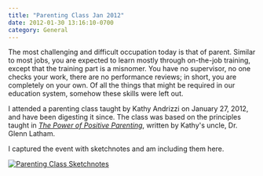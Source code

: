 ```yaml
---
title: "Parenting Class Jan 2012"
date: 2012-01-30 13:16:10-0700
category: General
---
```


The most challenging and difficult occupation today is that of parent. Similar to most jobs, you are expected to learn mostly through on-the-job training, except that the training part is a misnomer. You have no supervisor, no one checks your work, there are no performance reviews; in short, you are completely on your own. Of all the things that might be required in our education system, somehow these skills were left out.

I attended a parenting class taught by Kathy Andrizzi on January 27, 2012, and have been digesting it since. The class was based on the principles taught in *[The Power of Positive Parenting](https://www.amazon.com/Power-Positive-Parenting-Wonderful-Children/dp/1567131751)*, written by Kathy's uncle, Dr. Glenn Latham.

I captured the event with sketchnotes and am including them here.

[![Parenting Class Sketchnotes](https://media.bennorris.org/images/bennorris/uploads/2019/b9ed543fb9.jpg "Parenting Class Sketchnotes")](https://media.bennorris.org/images/bennorris/uploads/2019/b9ed543fb9.jpg)